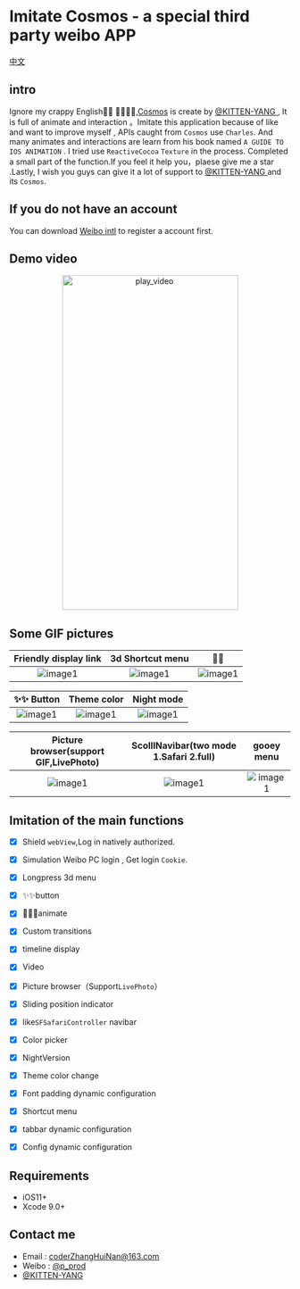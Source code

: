 # Imitate Cosmos - a special third party weibo APP
[中文](https://github.com/zhnnnnn/ZHNCosmos/blob/master/Chinses.md)
## intro
Ignore my crappy English🙂🙂 🙂🙂🙂🙂,[Cosmos](https://itunes.apple.com/cn/app/cosmos-%E5%88%AB%E5%85%B7%E4%B8%80%E6%A0%BC%E7%9A%84%E5%BE%AE%E5%8D%9A%E5%AE%A2%E6%88%B7%E7%AB%AF/id1260925935?l=en&mt=8) is create by [@KITTEN-YANG ](https://weibo.com/710312327?refer_flag=1001030101_&is_all=1), It is full of animate and interaction 。Imitate this application because of like and want to improve myself  , APIs  caught  from `Cosmos` use `Charles`. And many animates and interactions are learn from his book named `A GUIDE TO IOS ANIMATION` .  I tried use `ReactiveCocoa` `Texture` in the process. Completed a small part of the function.If you feel it help you，plaese give me a star .Lastly, I wish you guys can give it a lot of support to [@KITTEN-YANG ](https://weibo.com/710312327?refer_flag=1001030101_&is_all=1) and its `Cosmos`. 

## If you do not have an account
You can download [Weibo intl](https://itunes.apple.com/us/app/weibo-intl/id1215210046?mt=8)  to register a account first.

## Demo video
<p align="center" href="http://www.baidu.com">
<a href="http://v.youku.com/v_show/id_XMzM2MDQzODExMg==.html?spm=a2h3j.8428770.3416059.1
" target="_blank"><img src="https://gitee.com/zhnnnnn/Cosmos_GIF/raw/master/GIFs/play_video.png" alt="play_video" title="play_video" width="315" height="600"/>
</a>
</p>

## Some GIF pictures
| Friendly display link | 3d Shortcut menu | 🎉🎉 |
| :----:  | :----: | :----: |
| ![image1](https://gitee.com/zhnnnnn/Cosmos_GIF/raw/master/GIFs/ranbow_link.gif) | ![image1](https://gitee.com/zhnnnnn/Cosmos_GIF/raw/master/GIFs/3dMenu.gif) | ![image1](https://gitee.com/zhnnnnn/Cosmos_GIF/raw/master/GIFs/firework.gif) |

| ✨✨ Button |Theme color|Night mode |
| :----:  | :----: | :----: |
| ![image1](https://gitee.com/zhnnnnn/Cosmos_GIF/raw/master/GIFs/shineBtn.gif) | ![image1](https://gitee.com/zhnnnnn/Cosmos_GIF/raw/master/GIFs/color_theme.gif) | ![image1](https://gitee.com/zhnnnnn/Cosmos_GIF/raw/master/GIFs/night_version.gif) | 

| Picture browser(support GIF,LivePhoto) |ScolllNavibar(two mode 1.Safari 2.full) | gooey menu |
| :----:  | :----: | :----: |
| ![image1](https://gitee.com/zhnnnnn/Cosmos_GIF/raw/master/GIFs/pic.gif) | ![image1](https://gitee.com/zhnnnnn/Cosmos_GIF/raw/master/GIFs/scroll_navibar.gif) | ![image1](https://gitee.com/zhnnnnn/Cosmos_GIF/raw/master/GIFs/goory_menu.gif) |

## Imitation of the main functions
- [x] Shield `webView`,Log in natively authorized.
- [x] Simulation Weibo PC login , Get login `Cookie`.
- [x] Longpress 3d menu
- [x] ✨✨button
- [x] 🎉🎉🎉animate
- [x] Custom transitions
- [x] timeline display
- [x] Video
- [x] Picture browser（Support`LivePhoto`）
- [x] Sliding position indicator
- [x] like`SFSafariController` navibar
- [x] Color picker
- [x] NightVersion
- [x] Theme color change
- [x] Font padding dynamic configuration
- [x] Shortcut menu
- [x] tabbar dynamic configuration
- [x] Config dynamic configuration


## Requirements
-  iOS11+
-  Xcode 9.0+

## Contact me
- Email : coderZhangHuiNan@163.com
- Weibo : [@p_prod](https://www.weibo.com/6306281216/profile)
- [@KITTEN-YANG ](https://weibo.com/710312327?refer_flag=1001030101_&is_all=1)

